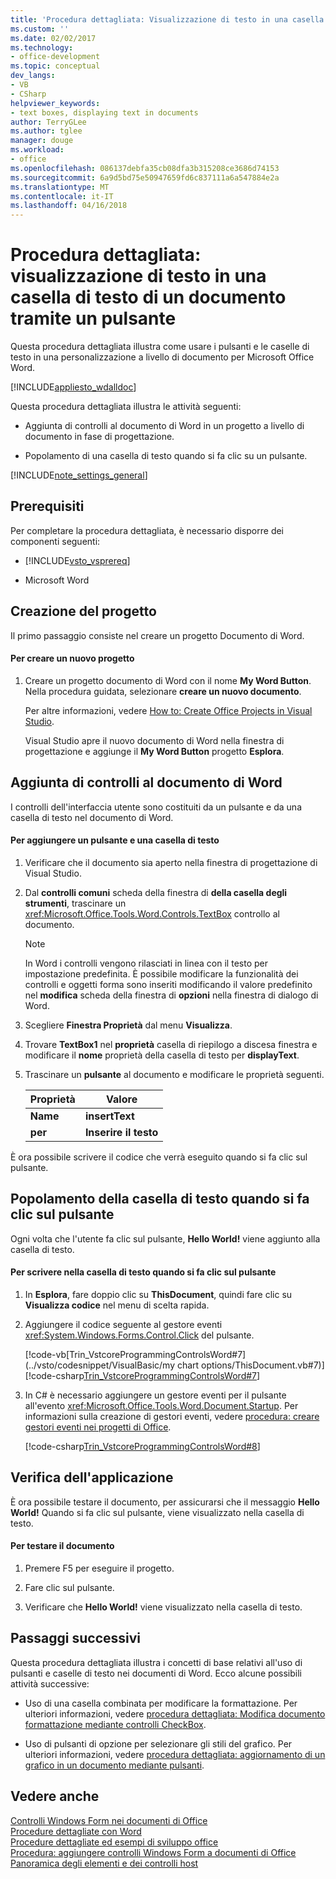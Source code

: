 ```yaml
---
title: 'Procedura dettagliata: Visualizzazione di testo in una casella di testo in un documento mediante un pulsante | Documenti Microsoft'
ms.custom: ''
ms.date: 02/02/2017
ms.technology:
- office-development
ms.topic: conceptual
dev_langs:
- VB
- CSharp
helpviewer_keywords:
- text boxes, displaying text in documents
author: TerryGLee
ms.author: tglee
manager: douge
ms.workload:
- office
ms.openlocfilehash: 086137debfa35cb08dfa3b315208ce3686d74153
ms.sourcegitcommit: 6a9d5bd75e50947659fd6c837111a6a547884e2a
ms.translationtype: MT
ms.contentlocale: it-IT
ms.lasthandoff: 04/16/2018
---
```

# <a name="walkthrough-displaying-text-in-a-text-box-in-a-document-using-a-button"></a>Procedura dettagliata: visualizzazione di testo in una casella di testo di un documento tramite un pulsante
  Questa procedura dettagliata illustra come usare i pulsanti e le caselle di testo in una personalizzazione a livello di documento per Microsoft Office Word.  
  
 [!INCLUDE[appliesto_wdalldoc](../vsto/includes/appliesto-wdalldoc-md.md)]  
  
 Questa procedura dettagliata illustra le attività seguenti:  
  
-   Aggiunta di controlli al documento di Word in un progetto a livello di documento in fase di progettazione.  
  
-   Popolamento di una casella di testo quando si fa clic su un pulsante.  
  
 [!INCLUDE[note_settings_general](../sharepoint/includes/note-settings-general-md.md)]  
  
## <a name="prerequisites"></a>Prerequisiti  
 Per completare la procedura dettagliata, è necessario disporre dei componenti seguenti:  
  
-   [!INCLUDE[vsto_vsprereq](../vsto/includes/vsto-vsprereq-md.md)]  
  
-   Microsoft Word  
  
## <a name="creating-the-project"></a>Creazione del progetto  
 Il primo passaggio consiste nel creare un progetto Documento di Word.  
  
#### <a name="to-create-a-new-project"></a>Per creare un nuovo progetto  
  
1.  Creare un progetto documento di Word con il nome **My Word Button**. Nella procedura guidata, selezionare **creare un nuovo documento**.  
  
     Per altre informazioni, vedere [How to: Create Office Projects in Visual Studio](../vsto/how-to-create-office-projects-in-visual-studio.md).  
  
     Visual Studio apre il nuovo documento di Word nella finestra di progettazione e aggiunge il **My Word Button** progetto **Esplora**.  
  
## <a name="adding-controls-to-the-word-document"></a>Aggiunta di controlli al documento di Word  
 I controlli dell'interfaccia utente sono costituiti da un pulsante e da una casella di testo nel documento di Word.  
  
#### <a name="to-add-a-button-and-a-text-box"></a>Per aggiungere un pulsante e una casella di testo  
  
1.  Verificare che il documento sia aperto nella finestra di progettazione di Visual Studio.  
  
2.  Dal **controlli comuni** scheda della finestra di **della casella degli strumenti**, trascinare un <xref:Microsoft.Office.Tools.Word.Controls.TextBox> controllo al documento.  
  
    > [!NOTE]  
    >  In Word i controlli vengono rilasciati in linea con il testo per impostazione predefinita. È possibile modificare la funzionalità dei controlli e oggetti forma sono inseriti modificando il valore predefinito nel **modifica** scheda della finestra di **opzioni** nella finestra di dialogo di Word.  
  
3.  Scegliere **Finestra Proprietà** dal menu **Visualizza**.  
  
4.  Trovare **TextBox1** nel **proprietà** casella di riepilogo a discesa finestra e modificare il **nome** proprietà della casella di testo per **displayText**.  
  
5.  Trascinare un **pulsante** al documento e modificare le proprietà seguenti.  
  
    |Proprietà|Valore|  
    |--------------|-----------|  
    |**Name**|**insertText**|  
    |**per**|**Inserire il testo**|  
  
 È ora possibile scrivere il codice che verrà eseguito quando si fa clic sul pulsante.  
  
## <a name="populating-the-text-box-when-the-button-is-clicked"></a>Popolamento della casella di testo quando si fa clic sul pulsante  
 Ogni volta che l'utente fa clic sul pulsante, **Hello World!** viene aggiunto alla casella di testo.  
  
#### <a name="to-write-to-the-text-box-when-the-button-is-clicked"></a>Per scrivere nella casella di testo quando si fa clic sul pulsante  
  
1.  In **Esplora**, fare doppio clic su **ThisDocument**, quindi fare clic su **Visualizza codice** nel menu di scelta rapida.  
  
2.  Aggiungere il codice seguente al gestore eventi <xref:System.Windows.Forms.Control.Click> del pulsante.  
  
     [!code-vb[Trin_VstcoreProgrammingControlsWord#7](../vsto/codesnippet/VisualBasic/my chart options/ThisDocument.vb#7)]
     [!code-csharp[Trin_VstcoreProgrammingControlsWord#7](../vsto/codesnippet/CSharp/Trin_VstcoreProgrammingControlsWordCS/ThisDocument.cs#7)]  
  
3.  In C# è necessario aggiungere un gestore eventi per il pulsante all'evento <xref:Microsoft.Office.Tools.Word.Document.Startup>. Per informazioni sulla creazione di gestori eventi, vedere [procedura: creare gestori eventi nei progetti di Office](../vsto/how-to-create-event-handlers-in-office-projects.md).  
  
     [!code-csharp[Trin_VstcoreProgrammingControlsWord#8](../vsto/codesnippet/CSharp/Trin_VstcoreProgrammingControlsWordCS/ThisDocument.cs#8)]  
  
## <a name="testing-the-application"></a>Verifica dell'applicazione  
 È ora possibile testare il documento, per assicurarsi che il messaggio **Hello World!** Quando si fa clic sul pulsante, viene visualizzato nella casella di testo.  
  
#### <a name="to-test-your-document"></a>Per testare il documento  
  
1.  Premere F5 per eseguire il progetto.  
  
2.  Fare clic sul pulsante.  
  
3.  Verificare che **Hello World!** viene visualizzato nella casella di testo.  
  
## <a name="next-steps"></a>Passaggi successivi  
 Questa procedura dettagliata illustra i concetti di base relativi all'uso di pulsanti e caselle di testo nei documenti di Word. Ecco alcune possibili attività successive:  
  
-   Uso di una casella combinata per modificare la formattazione. Per ulteriori informazioni, vedere [procedura dettagliata: Modifica documento formattazione mediante controlli CheckBox](../vsto/walkthrough-changing-document-formatting-using-checkbox-controls.md).  
  
-   Uso di pulsanti di opzione per selezionare gli stili del grafico. Per ulteriori informazioni, vedere [procedura dettagliata: aggiornamento di un grafico in un documento mediante pulsanti](../vsto/walkthrough-updating-a-chart-in-a-document-using-radio-buttons.md).  
  
## <a name="see-also"></a>Vedere anche  
 [Controlli Windows Form nei documenti di Office](../vsto/windows-forms-controls-on-office-documents-overview.md)   
 [Procedure dettagliate con Word](../vsto/walkthroughs-using-word.md)   
 [Procedure dettagliate ed esempi di sviluppo office](../vsto/office-development-samples-and-walkthroughs.md)   
 [Procedura: aggiungere controlli Windows Form a documenti di Office](../vsto/how-to-add-windows-forms-controls-to-office-documents.md)   
 [Panoramica degli elementi e dei controlli host](../vsto/host-items-and-host-controls-overview.md)  
  
  